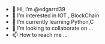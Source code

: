 - 👋 Hi, I’m @edgarrd39
- 👀 I’m interested in IOT , BlockChain
- 🌱 I’m currently learning Python,C 
- 💞️ I’m looking to collaborate on ...
- 📫 How to reach me ...

<!---
edgarrd39/edgarrd39 is a ✨ special ✨ repository because its `README.md` (this file) appears on your GitHub profile.
You can click the Preview link to take a look at your changes.
--->

